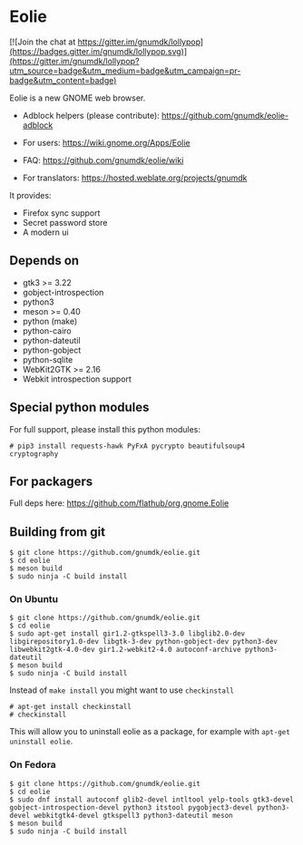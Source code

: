 # Eolie

[![Join the chat at https://gitter.im/gnumdk/lollypop](https://badges.gitter.im/gnumdk/lollypop.svg)](https://gitter.im/gnumdk/lollypop?utm_source=badge&utm_medium=badge&utm_campaign=pr-badge&utm_content=badge)

Eolie is a new GNOME web browser.

- Adblock helpers (please contribute): https://github.com/gnumdk/eolie-adblock

- For users: https://wiki.gnome.org/Apps/Eolie

- FAQ: https://github.com/gnumdk/eolie/wiki

- For translators: https://hosted.weblate.org/projects/gnumdk

It provides:
- Firefox sync support
- Secret password store
- A modern ui

## Depends on

- gtk3 >= 3.22
- gobject-introspection
- python3
- meson >= 0.40
- python (make)
- python-cairo
- python-dateutil
- python-gobject
- python-sqlite
- WebKit2GTK >= 2.16
- Webkit introspection support

## Special python modules
For full support, please install this python modules:
```
# pip3 install requests-hawk PyFxA pycrypto beautifulsoup4 cryptography
```

## For packagers
Full deps here: https://github.com/flathub/org.gnome.Eolie

## Building from git

```
$ git clone https://github.com/gnumdk/eolie.git
$ cd eolie
$ meson build
$ sudo ninja -C build install
```

### On Ubuntu

```
$ git clone https://github.com/gnumdk/eolie.git
$ cd eolie
$ sudo apt-get install gir1.2-gtkspell3-3.0 libglib2.0-dev libgirepository1.0-dev libgtk-3-dev python-gobject-dev python3-dev libwebkit2gtk-4.0-dev gir1.2-webkit2-4.0 autoconf-archive python3-dateutil
$ meson build
$ sudo ninja -C build install
```

Instead of `make install` you might want to use `checkinstall`

```
# apt-get install checkinstall
# checkinstall
```

This will allow you to uninstall eolie as a package, for example with `apt-get uninstall eolie`.

### On Fedora

```
$ git clone https://github.com/gnumdk/eolie.git
$ cd eolie
$ sudo dnf install autoconf glib2-devel intltool yelp-tools gtk3-devel gobject-introspection-devel python3 itstool pygobject3-devel python3-devel webkitgtk4-devel gtkspell3 python3-dateutil meson
$ meson build
$ sudo ninja -C build install
```
